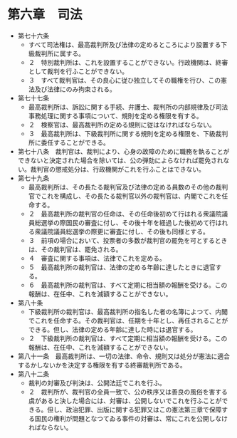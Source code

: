 # 第六章　司法

- 第七十六条
    - すべて司法権は、最高裁判所及び法律の定めるところにより設置する下級裁判所に属する。
    - ２　特別裁判所は、これを設置することができない。行政機関は、終審として裁判を行ふことができない。
    - ３　すべて裁判官は、その良心に従ひ独立してその職権を行ひ、この憲法及び法律にのみ拘束される。
- 第七十七条
    - 最高裁判所は、訴訟に関する手続、弁護士、裁判所の内部規律及び司法事務処理に関する事項について、規則を定める権限を有する。
    - ２　検察官は、最高裁判所の定める規則に従はなければならない。
    - ３　最高裁判所は、下級裁判所に関する規則を定める権限を、下級裁判所に委任することができる。
- 第七十八条　裁判官は、裁判により、心身の故障のために職務を執ることができないと決定された場合を除いては、公の弾劾によらなければ罷免されない。裁判官の懲戒処分は、行政機関がこれを行ふことはできない。
- 第七十九条
    - 最高裁判所は、その長たる裁判官及び法律の定める員数のその他の裁判官でこれを構成し、その長たる裁判官以外の裁判官は、内閣でこれを任命する。
    - ２　最高裁判所の裁判官の任命は、その任命後初めて行はれる衆議院議員総選挙の際国民の審査に付し、その後十年を経過した後初めて行はれる衆議院議員総選挙の際更に審査に付し、その後も同様とする。
    - ３　前項の場合において、投票者の多数が裁判官の罷免を可とするときは、その裁判官は、罷免される。
    - ４　審査に関する事項は、法律でこれを定める。
    - ５　最高裁判所の裁判官は、法律の定める年齢に達したときに退官する。
    - ６　最高裁判所の裁判官は、すべて定期に相当額の報酬を受ける。この報酬は、在任中、これを減額することができない。
- 第八十条
    - 下級裁判所の裁判官は、最高裁判所の指名した者の名簿によつて、内閣でこれを任命する。その裁判官は、任期を十年とし、再任されることができる。但し、法律の定める年齢に達した時には退官する。
    - ２　下級裁判所の裁判官は、すべて定期に相当額の報酬を受ける。この報酬は、在任中、これを減額することができない。
- 第八十一条　最高裁判所は、一切の法律、命令、規則又は処分が憲法に適合するかしないかを決定する権限を有する終審裁判所である。
- 第八十二条
    - 裁判の対審及び判決は、公開法廷でこれを行ふ。
    - ２　裁判所が、裁判官の全員一致で、公の秩序又は善良の風俗を害する虞があると決した場合には、対審は、公開しないでこれを行ふことができる。但し、政治犯罪、出版に関する犯罪又はこの憲法第三章で保障する国民の権利が問題となつてゐる事件の対審は、常にこれを公開しなければならない。
